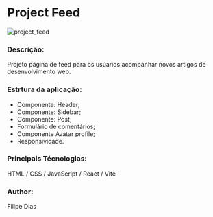# Project Feed

![project_feed](https://user-images.githubusercontent.com/97606816/196778487-fd6dc3dc-1664-473b-8d34-4b01806e6833.jpeg)


### Descrição:

Projeto página de feed para os usúarios acompanhar novos artigos de desenvolvimento web.

### Estrtura da aplicação:

- Componente: Header;
- Componente: Sidebar;
- Componente: Post;
- Formulário de comentários;
- Componente Avatar profile; 
- Responsividade. 

### Principais Técnologias:

HTML / CSS / JavaScript / React / Vite

### Author:

Filipe Dias


